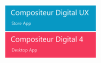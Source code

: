 [<img width="290" src="UX/en/img/main_doc_ux.jpg"/>](http://doc.compositeurdigital.com/UX/en/) [<img width="290" src="UX/en/img/main_doc_v4.jpg"/>](http://doc.compositeurdigital.com/doc_language.html)

